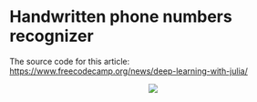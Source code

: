# Handwritten phone numbers recognizer

The source code for this article: https://www.freecodecamp.org/news/deep-learning-with-julia/

<div align="center">
<a href="https://youtu.be/e5ScpCggVbs">
<img src="https://img.youtube.com/vi/VIDEO_ID/default.jpg"/>
</iframe>
</a>
</div>

